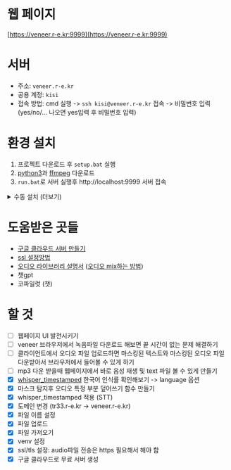 # 웹 페이지
[https://veneer.r-e.kr:9999](https://veneer.r-e.kr:9999)


# 서버
- 주소: `veneer.r-e.kr`
- 공용 계정: `kisi`
- 접속 방법: cmd 실행 -> `ssh kisi@veneer.r-e.kr` 접속 -> 비밀번호 입력 (yes/no/... 나오면 yes입력 후 비밀번호 입력)

 
# 환경 설치
1. 프로젝트 다운로드 후 `setup.bat` 실행
2. [python3](https://www.python.org/downloads/)과 [ffmpeg](https://ffmpeg.org/) 다운로드
3. `run.bat`로 서버 실행후 http://localhost:9999 서버 접속


<details>
  <summary>수동 설치 (더보기)</summary>

  1. 프로젝트 클론
  ```
  git clone https://github.com/veneer-KISIA/Webpage.git
  cd Webpage
  ```
  2. 가상환경 설정
  ```
  python -m venv venv
  ```
  3. 가상환경 활성화
  ```
  linux: source ./venv/bin/activate
  windows: venv\Scripts\activate
  ```
  4. 라이브러리 다운로드
  ```
  pip install -r requirements.txt
  ```
  5. 필요한 패키지 다운로드  
  [python3](https://www.python.org/downloads/)과 [ffmpeg](https://ffmpeg.org/) 필요
  ```
  [ubuntu]
  sudo apt install python3 python3-venv ffmpeg
  ```
  6. `run.bat`으로 서버 실행 (ssl사용하려면 가상환경 활성화 후 `python app.py --ssl`)

</details>


# 도움받은 곳들
- [구글 클라우드 서버 만들기](https://annealing.tistory.com/211)
- [ssl 설정방법](https://minsigi.tistory.com/9)
- [오디오 라이브러리 설명서](https://github.com/jiaaro/pydub/blob/master/API.markdown) ([오디오 mix하는 방법](https://stackoverflow.com/questions/43406129/python-overlay-more-than-3-wav-files-end-to-end))
- 챗gpt
- 코파일럿 (챗)

# 할 것
- [ ] 웹페이지 UI 발전시키기
- [ ] veneer 브라우저에서 녹음파일 다운로드 해보면 끝 시간이 없는 문제 해결하기
- [ ] 클라이언트에서 오디오 파일 업로드하면 마스킹된 텍스트와 마스킹된 오디오 파일 다운받아서 브라우저에서 들어볼 수 있게 하기
- [ ] mp3 다운 받을때 웹페이지에서 바로 음성 재생 및 text 파일 볼 수 있게 만들기
- [x] [whisper_timestamped](https://github.com/linto-ai/whisper-timestamped) 한국어 인식률 확인해보기 -> language 옵션
- [x] 마스크 탐지후 오디오 특정 부분 덮어쓰기 함수 만들기
- [x] whisper_timestamped 적용 (STT)
- [x] 도메인 변경 (tr33.r-e.kr -> veneer.r-e.kr)
- [x] 파일 이름 설정
- [x] 파일 업로드 
- [x] 파일 가져오기
- [x] venv 설정
- [x] ssl/tls 설정: audio파일 전송은 https 필요해서 해야 함
- [x] 구글 클라우드로 무료 서버 생성
